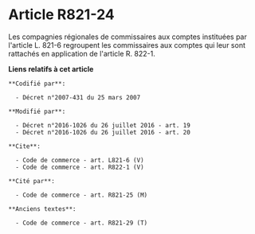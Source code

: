 # Article R821-24

Les compagnies régionales de commissaires aux comptes instituées par l'article L. 821-6 regroupent les commissaires aux
comptes qui leur sont rattachés en application de l'article R. 822-1.

**Liens relatifs à cet article**

	**Codifié par**:

	  - Décret n°2007-431 du 25 mars 2007

	**Modifié par**:

	  - Décret n°2016-1026 du 26 juillet 2016 - art. 19
	  - Décret n°2016-1026 du 26 juillet 2016 - art. 20

	**Cite**:

	  - Code de commerce - art. L821-6 (V)
	  - Code de commerce - art. R822-1 (V)

	**Cité par**:

	  - Code de commerce - art. R821-25 (M)

	**Anciens textes**:

	  - Code de commerce - art. R821-29 (T)
